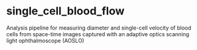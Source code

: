 # single_cell_blood_flow
Analysis pipeline for measuring diameter and single-cell velocity of blood cells from space-time images captured with an adaptive optics scanning light ophthalmoscope (AOSLO)
